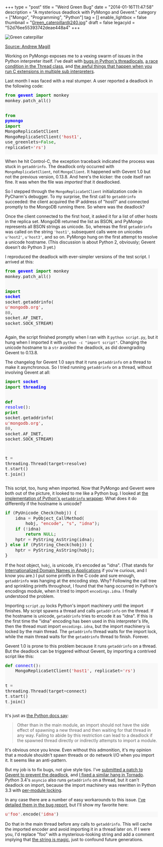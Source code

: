+++
type = "post"
title = "Weird Green Bug"
date = "2014-01-16T11:47:58"
description = "A mysterious deadlock with PyMongo and Gevent."
category = ["Mongo", "Programming", "Python"]
tag = []
enable_lightbox = false
thumbnail = "Green_caterpillar@240.jpg"
draft = false
legacyid = "52d76ee55393742deae448a4"
+++

<p><img style="display:block; margin-left:auto; margin-right:auto;" src="Green_caterpillar.jpg" alt="Green caterpillar" title="Green caterpillar" /></p>
<p><span style="color:gray"><a href="http://commons.wikimedia.org/wiki/File:Green_caterpillar_(1).jpg">Source: Andrew Magill</a></span></p>
<p>Working on PyMongo exposes me to a vexing swarm of issues in the Python interpreter itself. I've dealt with <a href="/blog/another-thing-about-pythons-threadlocals/">bugs in Python's threadlocals</a>, <a href="/blog/night-of-the-living-thread/">a race condition in the Thread class</a>, and <a href="/blog/python-c-extensions-and-mod-wsgi/">the awful things that happen when you run C extensions in multiple sub interpreters</a>.</p>
<p>Last month I was faced with a real stumper. A user reported a deadlock in the following code:</p>
<div class="codehilite" style="background: #f8f8f8"><pre style="line-height: 125%"><span style="color: #008000; font-weight: bold">from</span> <span style="color: #0000FF; font-weight: bold">gevent</span> <span style="color: #008000; font-weight: bold">import</span> monkey
monkey<span style="color: #666666">.</span>patch_all()

<span style="color: #008000; font-weight: bold">from</span> <span style="color: #0000FF; font-weight: bold">pymongo</span> <span style="color: #008000; font-weight: bold">import</span> MongoReplicaSetClient
MongoReplicaSetClient(<span style="color: #BA2121">&#39;host1&#39;</span>, use_greenlets<span style="color: #666666">=</span><span style="color: #008000">False</span>, replicaSet<span style="color: #666666">=</span><span style="color: #BA2121">&#39;rs&#39;</span>)
</pre></div>


<p>When he hit Control-C, the exception traceback indicated the process was stuck in <code>getaddrinfo</code>. The deadlock only occurred with <code>MongoReplicaSetClient</code>, not <code>MongoClient</code>. It happened with Gevent 1.0 but not the previous version, 0.13.8. And here's the kicker: the code itself ran fine. It was when the file was <em>imported</em> that it deadlocked.</p>
<p>So I stepped through the <code>MongoReplicaSetClient</code> initialization code in PyCharm's debugger. To my surprise, the first call to <code>getaddrinfo</code> succeeded: the client acquired the IP address of "host1" and connected promptly to the MongoDB running there. So where was the deadlock?</p>
<p>Once the client connected to the first host, it asked it for a list of other hosts in the replica set. MongoDB returned the list as BSON, and PyMongo represents all BSON strings as unicode. So, whereas the first <code>getaddrinfo</code> was called on the string <code>'host1'</code>, subsequent calls were on unicodes <code>u'host2'</code>, <code>u'host3'</code>, and so on. PyMongo hung on the first attempt to resolve a unicode hostname. (This discussion is about Python 2, obviously; Gevent doesn't do Python 3 yet.)</p>
<p>I reproduced the deadlock with ever-simpler versions of the test script. I arrived at this:</p>
<div class="codehilite" style="background: #f8f8f8"><pre style="line-height: 125%"><span style="color: #008000; font-weight: bold">from</span> <span style="color: #0000FF; font-weight: bold">gevent</span> <span style="color: #008000; font-weight: bold">import</span> monkey
monkey<span style="color: #666666">.</span>patch_all()

<span style="color: #008000; font-weight: bold">import</span> <span style="color: #0000FF; font-weight: bold">socket</span>
socket<span style="color: #666666">.</span>getaddrinfo(
    <span style="color: #BA2121">u&#39;mongodb.org&#39;</span>,
    <span style="color: #666666">80</span>,
    socket<span style="color: #666666">.</span>AF_INET,
    socket<span style="color: #666666">.</span>SOCK_STREAM)
</pre></div>


<p>Again, the script finished promptly when I ran with it <code>python script.py</code>, but it hung when I imported it with <code>python -c "import script"</code>. Changing the unicode hostname to a <code>str</code> avoided the deadlock, as did downgrading Gevent to 0.13.8.</p>
<p>The changelog for Gevent 1.0 says that it runs <code>getaddrinfo</code> on a thread to make it asynchronous. So I tried running <code>getaddrinfo</code> on a thread, without involving Gevent at all:</p>
<div class="codehilite" style="background: #f8f8f8"><pre style="line-height: 125%"><span style="color: #008000; font-weight: bold">import</span> <span style="color: #0000FF; font-weight: bold">socket</span>
<span style="color: #008000; font-weight: bold">import</span> <span style="color: #0000FF; font-weight: bold">threading</span>

<span style="color: #008000; font-weight: bold">def</span> <span style="color: #0000FF">resolve</span>():
    <span style="color: #008000; font-weight: bold">print</span> socket<span style="color: #666666">.</span>getaddrinfo(
        <span style="color: #BA2121">u&#39;mongodb.org&#39;</span>,
        <span style="color: #666666">80</span>,
        socket<span style="color: #666666">.</span>AF_INET,
        socket<span style="color: #666666">.</span>SOCK_STREAM)

t <span style="color: #666666">=</span> threading<span style="color: #666666">.</span>Thread(target<span style="color: #666666">=</span>resolve)
t<span style="color: #666666">.</span>start()
t<span style="color: #666666">.</span>join()
</pre></div>


<p>This script, too, hung when imported. Now that PyMongo and Gevent were both out of the picture, it looked to me like a Python bug. I looked at <a href="http://hg.python.org/cpython/file/84cf25da86e8/Modules/socketmodule.c#l4134">the implementation of Python's <code>getaddrinfo</code> wrapper</a>. What does it do differently if the hostname is unicode?</p>
<div class="codehilite" style="background: #f8f8f8"><pre style="line-height: 125%"><span style="color: #008000; font-weight: bold">if</span> (PyUnicode_Check(hobj)) {
    idna <span style="color: #666666">=</span> PyObject_CallMethod(
        hobj, <span style="color: #BA2121">&quot;encode&quot;</span>, <span style="color: #BA2121">&quot;s&quot;</span>, <span style="color: #BA2121">&quot;idna&quot;</span>);
    <span style="color: #008000; font-weight: bold">if</span> (<span style="color: #666666">!</span>idna)
        <span style="color: #008000; font-weight: bold">return</span> <span style="color: #008000">NULL</span>;
    hptr <span style="color: #666666">=</span> PyString_AsString(idna);
} <span style="color: #008000; font-weight: bold">else</span> <span style="color: #008000; font-weight: bold">if</span> (PyString_Check(hobj)) {
    hptr <span style="color: #666666">=</span> PyString_AsString(hobj);
}
</pre></div>


<p>If the host object, <code>hobj</code>, is unicode, it's encoded as "idna". (That stands for <a href="http://docs.python.org/2/library/codecs.html#module-encodings.idna">Internationalized Domain Names in Applications</a> if you're curious, and I know you are.) I put some printfs in the C code and sure enough, <code>getaddrinfo</code> was hanging at the encoding step. Why? Following the call tree and sprinkling printfs throughout, I found that the hang occurred in Python's encodings module, when it tried to import <code>encodings.idna</code>. I finally understood the problem.</p>
<p>Importing <code>script.py</code> locks Python's import machinery until the import finishes. My script spawns a thread and calls <code>getaddrinfo</code> on the thread. If the hostname is unicode, <code>getaddrinfo</code> tries to encode it as "idna". If this is the first time the "idna" encoding has been used in this interpreter's life, then the thread must import <code>encodings.idna</code>, but the import machinery is locked by the main thread. The <code>getaddrinfo</code> thread waits for the import lock, while the main thread waits for the <code>getaddrinfo</code> thread to finish. Forever.</p>
<p>Gevent 1.0 is prone to this problem because it runs <code>getaddrinfo</code> on a thread. But the deadlock can be triggered without Gevent, by importing a contrived script like this:</p>
<div class="codehilite" style="background: #f8f8f8"><pre style="line-height: 125%"><span style="color: #008000; font-weight: bold">def</span> <span style="color: #0000FF">connect</span>():
    MongoReplicaSetClient(<span style="color: #BA2121">&#39;host1&#39;</span>, replicaSet<span style="color: #666666">=</span><span style="color: #BA2121">&#39;rs&#39;</span>)

t <span style="color: #666666">=</span> threading<span style="color: #666666">.</span>Thread(target<span style="color: #666666">=</span>connect)
t<span style="color: #666666">.</span>start()
t<span style="color: #666666">.</span>join()
</pre></div>


<p>It's just as <a href="http://docs.python.org/2/library/threading.html">the Python docs say</a>:</p>
<blockquote>
<p>Other than in the main module, an import should not have the side effect of spawning a new thread and then waiting for that thread in any way. Failing to abide by this restriction can lead to a deadlock if the spawned thread directly or indirectly attempts to import a module.</p>
</blockquote>
<p>It's obvious once you know. Even without this admonition, it's my opinion that a module shouldn't spawn threads or do network I/O when you import it. It seems like an anti-pattern.</p>
<p>But my job is to fix bugs, not give style tips. I've <a href="https://github.com/surfly/gevent/pull/350">submitted a patch to Gevent to prevent the deadlock</a>, and <a href="https://github.com/facebook/tornado/commit/6049e2db60ab0b7919622a2e52ede6442db173e8">I fixed a similar hang in Tornado</a>. Python 3.4's <code>asyncio</code> also runs <code>getaddrinfo</code> on a thread, but it can't deadlock on import, because the import machinery was rewritten in Python 3.3 with <a href="http://docs.python.org/3/whatsnew/3.3.html#a-finer-grained-import-lock">per-module locking</a>.</p>
<p>In any case there are a number of easy workarounds to this issue. <a href="https://jira.mongodb.org/browse/PYTHON-607">I've detailed them in the bug report</a>, but I'll show my favorite here:</p>
<div class="codehilite" style="background: #f8f8f8"><pre style="line-height: 125%"><span style="color: #BA2121">u&#39;foo&#39;</span><span style="color: #666666">.</span>encode(<span style="color: #BA2121">&#39;idna&#39;</span>)
</pre></div>


<p>Do that in the main thread before any calls to <code>getaddrinfo</code>. This will cache the imported encoder and avoid importing it in a thread later on. If I were you, I'd replace "foo" with a mysterious-looking string and add a comment implying that <a href="http://www.catb.org/jargon/html/magic-story.html">the string is magic</a>, just to confound future generations.</p>
